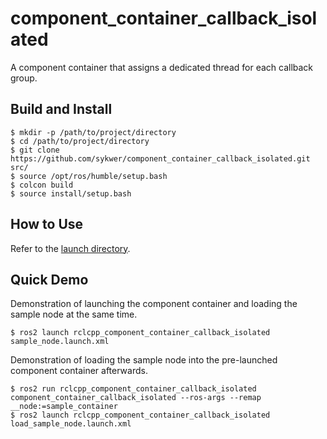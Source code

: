 # component_container_callback_isolated
A component container that assigns a dedicated thread for each callback group.

## Build and Install
```
$ mkdir -p /path/to/project/directory
$ cd /path/to/project/directory
$ git clone https://github.com/sykwer/component_container_callback_isolated.git src/
$ source /opt/ros/humble/setup.bash
$ colcon build
$ source install/setup.bash
```

## How to Use
Refer to the [launch directory](https://github.com/sykwer/component_container_callback_isolated/tree/main/launch).

## Quick Demo
Demonstration of launching the component container and loading the sample node at the same time.
```
$ ros2 launch rclcpp_component_container_callback_isolated sample_node.launch.xml
```
Demonstration of loading the sample node into the pre-launched component container afterwards.
```
$ ros2 run rclcpp_component_container_callback_isolated component_container_callback_isolated --ros-args --remap __node:=sample_container
$ ros2 launch rclcpp_component_container_callback_isolated load_sample_node.launch.xml
```

